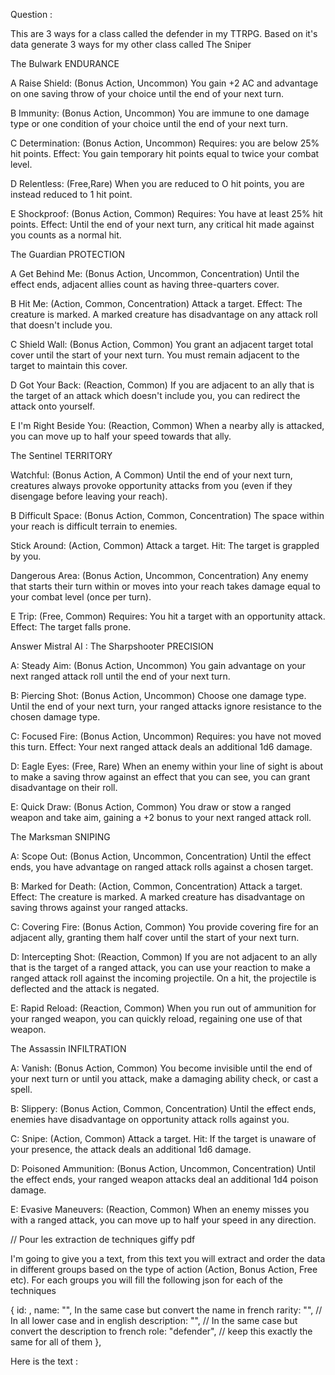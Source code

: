 Question :

This are 3 ways for a class called the defender in my TTRPG. Based on it's data generate 3 ways for my other class called The Sniper

The Bulwark
ENDURANCE

A Raise Shield: (Bonus Action,
Uncommon) You gain +2 AC and
advantage on one saving throw of
your choice until the end of your next
turn.

B Immunity: (Bonus Action, Uncommon) You are immune to one
damage type or one condition of your
choice until the end of your next turn.

C Determination: (Bonus Action,
Uncommon) Requires: you are below
25% hit points. Effect: You gain
temporary hit points equal to twice
your combat level.

D Relentless: (Free,Rare)
When you are reduced to O hit points, you are
instead reduced to 1 hit point.

E Shockproof: (Bonus Action,
Common) Requires: You have at least
25% hit points. Effect: Until the end of
your next turn, any critical hit made
against you counts as a normal hit.

The Guardian
PROTECTION

A Get Behind Me: (Bonus Action, Uncommon, Concentration) Until the
effect ends, adjacent allies count as
having three-quarters cover.

B Hit Me: (Action, Common,
Concentration) Attack a target. Effect:
The creature is marked. A marked
creature has disadvantage on any
attack roll that doesn't include you.

C Shield Wall: (Bonus Action, Common) You grant an adjacent
target total cover until the start of
your next turn. You must remain
adjacent to the target to maintain this
cover.

D Got Your Back: (Reaction, Common) If you are adjacent to an ally
that is the target of an attack which
doesn't include you, you can redirect
the attack onto yourself.

E I'm Right Beside You: (Reaction,
Common) When a nearby ally is
attacked, you can move up to half
your speed towards that ally.

The Sentinel
TERRITORY

Watchful: (Bonus Action,
A
Common) Until the end of your next
turn, creatures always provoke
opportunity attacks from you (even if
they disengage before leaving your
reach).

B Difficult Space: (Bonus Action,
Common, Concentration) The space
within your reach is difficult terrain to
enemies.

Stick Around: (Action, Common)
Attack a target. Hit: The target is
grappled by you.

Dangerous Area: (Bonus Action,
Uncommon, Concentration) Any
enemy that starts their turn within or
moves into your reach takes damage
equal to your combat level (once per
turn).

E Trip: (Free, Common) Requires:
You hit a target with an opportunity
attack. Effect: The target falls prone.

Answer Mistral AI :
The Sharpshooter
PRECISION

A: Steady Aim: (Bonus Action, Uncommon) You gain advantage on your next ranged attack roll until the end of your next turn.

B: Piercing Shot: (Bonus Action, Uncommon) Choose one damage type. Until the end of your next turn, your ranged attacks ignore resistance to the chosen damage type.

C: Focused Fire: (Bonus Action, Uncommon) Requires: you have not moved this turn. Effect: Your next ranged attack deals an additional 1d6 damage.

D: Eagle Eyes: (Free, Rare) When an enemy within your line of sight is about to make a saving throw against an effect that you can see, you can grant disadvantage on their roll.

E: Quick Draw: (Bonus Action, Common) You draw or stow a ranged weapon and take aim, gaining a +2 bonus to your next ranged attack roll.

The Marksman
SNIPING

A: Scope Out: (Bonus Action, Uncommon, Concentration) Until the effect ends, you have advantage on ranged attack rolls against a chosen target.

B: Marked for Death: (Action, Common, Concentration) Attack a target. Effect: The creature is marked. A marked creature has disadvantage on saving throws against your ranged attacks.

C: Covering Fire: (Bonus Action, Common) You provide covering fire for an adjacent ally, granting them half cover until the start of your next turn.

D: Intercepting Shot: (Reaction, Common) If you are not adjacent to an ally that is the target of a ranged attack, you can use your reaction to make a ranged attack roll against the incoming projectile. On a hit, the projectile is deflected and the attack is negated.

E: Rapid Reload: (Reaction, Common) When you run out of ammunition for your ranged weapon, you can quickly reload, regaining one use of that weapon.

The Assassin
INFILTRATION

A: Vanish: (Bonus Action, Common) You become invisible until the end of your next turn or until you attack, make a damaging ability check, or cast a spell.

B: Slippery: (Bonus Action, Common, Concentration) Until the effect ends, enemies have disadvantage on opportunity attack rolls against you.

C: Snipe: (Action, Common) Attack a target. Hit: If the target is unaware of your presence, the attack deals an additional 1d6 damage.

D: Poisoned Ammunition: (Bonus Action, Uncommon, Concentration) Until the effect ends, your ranged weapon attacks deal an additional 1d4 poison damage.

E: Evasive Maneuvers: (Reaction, Common) When an enemy misses you with a ranged attack, you can move up to half your speed in any direction.

// Pour les extraction de techniques giffy pdf

I'm going to give you a text, from this text you will extract and order the data in different groups based on the type of action (Action, Bonus Action, Free etc). For each groups you will fill the following json for each of the techniques

{
id: ,
name: "", In the same case but convert the name in french
rarity: "", // In all lower case and in english
description: "", // In the same case but convert the description to french
role: "defender", // keep this exactly the same for all of them
},

Here is the text :
